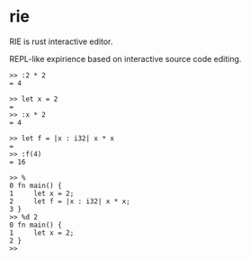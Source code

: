 # rie

RIE is rust interactive editor. 

REPL-like expirience based on interactive source code editing. 

```
>> :2 * 2
= 4

>> let x = 2
= 
>> :x * 2
= 4

>> let f = |x : i32| x * x
= 
>> :f(4)
= 16

>> %
0 fn main() {
1     let x = 2;
2     let f = |x : i32| x * x;
3 }
>> %d 2
0 fn main() {
1     let x = 2;
2 }
>> 
```
